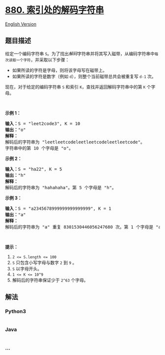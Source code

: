 # [880. 索引处的解码字符串](https://leetcode-cn.com/problems/decoded-string-at-index)

[English Version](/solution/0800-0899/0880.Decoded%20String%20at%20Index/README_EN.md)

## 题目描述
<!-- 这里写题目描述 -->
<p>给定一个编码字符串 <code>S</code>。为了找出<em>解码</em>字符串并将其写入磁带，从编码字符串中<code>每次读取一个字符</code>，并采取以下步骤：</p>

<ul>
	<li>如果所读的字符是字母，则将该字母写在磁带上。</li>
	<li>如果所读的字符是数字（例如 <code>d</code>），则整个当前磁带总共会被重复写&nbsp;<code>d-1</code> 次。</li>
</ul>

<p>现在，对于给定的编码字符串 <code>S</code> 和索引 <code>K</code>，查找并返回解码字符串中的第&nbsp;<code>K</code>&nbsp;个字母。</p>

<p>&nbsp;</p>

<p><strong>示例 1：</strong></p>

<pre><strong>输入：</strong>S = &quot;leet2code3&quot;, K = 10
<strong>输出：</strong>&quot;o&quot;
<strong>解释：</strong>
解码后的字符串为 &quot;leetleetcodeleetleetcodeleetleetcode&quot;。
字符串中的第 10 个字母是 &quot;o&quot;。
</pre>

<p><strong>示例 2：</strong></p>

<pre><strong>输入：</strong>S = &quot;ha22&quot;, K = 5
<strong>输出：</strong>&quot;h&quot;
<strong>解释：</strong>
解码后的字符串为 &quot;hahahaha&quot;。第 5 个字母是 &quot;h&quot;。
</pre>

<p><strong>示例 3：</strong></p>

<pre><strong>输入：</strong>S = &quot;a2345678999999999999999&quot;, K = 1
<strong>输出：</strong>&quot;a&quot;
<strong>解释：</strong>
解码后的字符串为 &quot;a&quot; 重复 8301530446056247680 次。第 1 个字母是 &quot;a&quot;。
</pre>

<p>&nbsp;</p>

<p><strong>提示：</strong></p>

<ol>
	<li><code>2 &lt;= S.length &lt;= 100</code></li>
	<li><code>S</code>&nbsp;只包含小写字母与数字 <code>2</code> 到 <code>9</code> 。</li>
	<li><code>S</code>&nbsp;以字母开头。</li>
	<li><code>1 &lt;= K &lt;= 10^9</code></li>
	<li>解码后的字符串保证少于&nbsp;<code>2^63</code>&nbsp;个字母。</li>
</ol>



## 解法
<!-- 这里可写通用的实现逻辑 -->


<!-- tabs:start -->

### **Python3**
<!-- 这里可写当前语言的特殊实现逻辑 -->

```python

```

### **Java**
<!-- 这里可写当前语言的特殊实现逻辑 -->

```java

```

### **...**
```

```

<!-- tabs:end -->